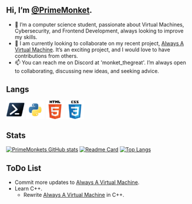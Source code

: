 ## Hi, I’m [@PrimeMonket](https://github.com/PrimeMonket).
-	👀 I’m a computer science student, passionate about Virtual Machines, Cybersecurity, and Frontend Development, always looking to improve my skills.
-	💞️ I am currently looking to collaborate on my recent project, [Always A Virtual Machine](https://github.com/PrimeMonket/Always-A-Virtual-machine/). It’s an exciting project, and I would love to have contributions from others.
-	📫 You can reach me on Discord at 'monket_thegreat'. I’m always open to collaborating, discussing new ideas, and seeking advice.

## Langs
<code><img height="50" alt="PowerShell" src="https://raw.githubusercontent.com/github/explore/80688e429a7d4ef2fca1e82350fe8e3517d3494d/topics/powershell/powershell.png"></code>
<code><img height="50" alt="Python" src="https://raw.githubusercontent.com/github/explore/80688e429a7d4ef2fca1e82350fe8e3517d3494d/topics/python/python.png"></code>
<code><img height="50" alt="HTML" src="https://raw.githubusercontent.com/github/explore/80688e429a7d4ef2fca1e82350fe8e3517d3494d/topics/html/html.png"></code>
<code><img height="50" alt="CSS" src="https://raw.githubusercontent.com/github/explore/80688e429a7d4ef2fca1e82350fe8e3517d3494d/topics/css/css.png"></code>

## Stats
[![PrimeMonkets GitHub stats](https://github-readme-stats.vercel.app/api?username=PrimeMonket)](https://github.com/anuraghazra/github-readme-stats)
[![Readme Card](https://github-readme-stats.vercel.app/api/pin/?username=PrimeMonket&repo=Always-A-Virtual-Machine)](https://github.com/anuraghazra/github-readme-stats)
[![Top Langs](https://github-readme-stats.vercel.app/api/top-langs/?username=PrimeMonket)](https://github.com/anuraghazra/github-readme-stats)

## ToDo List
- Commit more updates to [Always A Virtual Machine](https://github.com/PrimeMonket/Always-A-Virtual-machine/).
- Learn C++.
    - Rewrite [Always A Virtual Machine](https://github.com/PrimeMonket/Always-A-Virtual-machine/) in C++.

<!---
PrimeMonket/PrimeMonket is a ✨ special ✨ repository because its `README.md` (this file) appears on your GitHub profile.
You can click the Preview link to take a look at your changes.
--->
